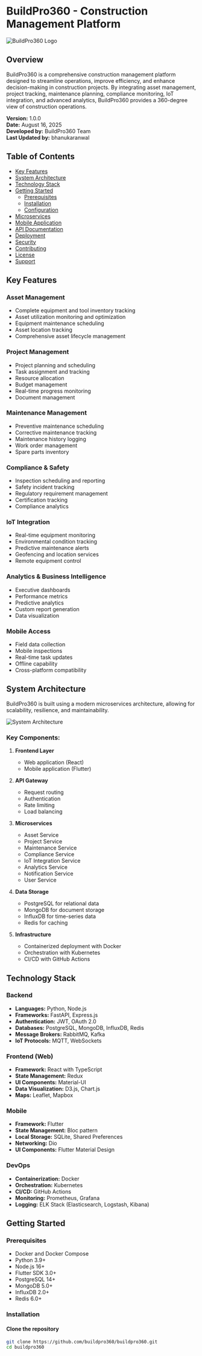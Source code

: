 # BuildPro360 - Construction Management Platform

![BuildPro360 Logo](docs/images/buildpro360-logo.png)

## Overview

BuildPro360 is a comprehensive construction management platform designed to streamline operations, improve efficiency, and enhance decision-making in construction projects. By integrating asset management, project tracking, maintenance planning, compliance monitoring, IoT integration, and advanced analytics, BuildPro360 provides a 360-degree view of construction operations.

**Version:** 1.0.0  
**Date:** August 16, 2025  
**Developed by:** BuildPro360 Team  
**Last Updated by:** bhanukaranwal

## Table of Contents

- [Key Features](#key-features)
- [System Architecture](#system-architecture)
- [Technology Stack](#technology-stack)
- [Getting Started](#getting-started)
  - [Prerequisites](#prerequisites)
  - [Installation](#installation)
  - [Configuration](#configuration)
- [Microservices](#microservices)
- [Mobile Application](#mobile-application)
- [API Documentation](#api-documentation)
- [Deployment](#deployment)
- [Security](#security)
- [Contributing](#contributing)
- [License](#license)
- [Support](#support)

## Key Features

### Asset Management
- Complete equipment and tool inventory tracking
- Asset utilization monitoring and optimization
- Equipment maintenance scheduling
- Asset location tracking
- Comprehensive asset lifecycle management

### Project Management
- Project planning and scheduling
- Task assignment and tracking
- Resource allocation
- Budget management
- Real-time progress monitoring
- Document management

### Maintenance Management
- Preventive maintenance scheduling
- Corrective maintenance tracking
- Maintenance history logging
- Work order management
- Spare parts inventory

### Compliance & Safety
- Inspection scheduling and reporting
- Safety incident tracking
- Regulatory requirement management
- Certification tracking
- Compliance analytics

### IoT Integration
- Real-time equipment monitoring
- Environmental condition tracking
- Predictive maintenance alerts
- Geofencing and location services
- Remote equipment control

### Analytics & Business Intelligence
- Executive dashboards
- Performance metrics
- Predictive analytics
- Custom report generation
- Data visualization

### Mobile Access
- Field data collection
- Mobile inspections
- Real-time task updates
- Offline capability
- Cross-platform compatibility

## System Architecture

BuildPro360 is built using a modern microservices architecture, allowing for scalability, resilience, and maintainability.

![System Architecture](docs/images/architecture-diagram.png)

### Key Components:

1. **Frontend Layer**
   - Web application (React)
   - Mobile application (Flutter)

2. **API Gateway**
   - Request routing
   - Authentication
   - Rate limiting
   - Load balancing

3. **Microservices**
   - Asset Service
   - Project Service
   - Maintenance Service
   - Compliance Service
   - IoT Integration Service
   - Analytics Service
   - Notification Service
   - User Service

4. **Data Storage**
   - PostgreSQL for relational data
   - MongoDB for document storage
   - InfluxDB for time-series data
   - Redis for caching

5. **Infrastructure**
   - Containerized deployment with Docker
   - Orchestration with Kubernetes
   - CI/CD with GitHub Actions

## Technology Stack

### Backend
- **Languages:** Python, Node.js
- **Frameworks:** FastAPI, Express.js
- **Authentication:** JWT, OAuth 2.0
- **Databases:** PostgreSQL, MongoDB, InfluxDB, Redis
- **Message Brokers:** RabbitMQ, Kafka
- **IoT Protocols:** MQTT, WebSockets

### Frontend (Web)
- **Framework:** React with TypeScript
- **State Management:** Redux
- **UI Components:** Material-UI
- **Data Visualization:** D3.js, Chart.js
- **Maps:** Leaflet, Mapbox

### Mobile
- **Framework:** Flutter
- **State Management:** Bloc pattern
- **Local Storage:** SQLite, Shared Preferences
- **Networking:** Dio
- **UI Components:** Flutter Material Design

### DevOps
- **Containerization:** Docker
- **Orchestration:** Kubernetes
- **CI/CD:** GitHub Actions
- **Monitoring:** Prometheus, Grafana
- **Logging:** ELK Stack (Elasticsearch, Logstash, Kibana)

## Getting Started

### Prerequisites

- Docker and Docker Compose
- Python 3.9+
- Node.js 16+
- Flutter SDK 3.0+
- PostgreSQL 14+
- MongoDB 5.0+
- InfluxDB 2.0+
- Redis 6.0+

### Installation

#### Clone the repository

```bash
git clone https://github.com/buildpro360/buildpro360.git
cd buildpro360